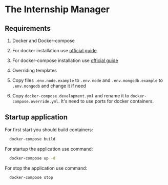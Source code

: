 # The Internship Manager

## Requirements

1. Docker and Docker-compose
  1. For docker installation use [official guide](https://docker.github.io/engine/installation/)  
  2. For docker-compose installation use [official guide](https://docs.docker.com/compose/install/)  

2. Overriding templates
  1. Copy files `.env.node.example` to `.env.node` and `.env.mongodb.example` to `.env.mongodb` and change it if need
  2. Copy `docker-compose.development.yml` and rename it to `docker-compose.override.yml`. It's need to use ports for docker containers.  

## Startup application

For first start you should build containers:

```bash
  docker-compose build
```

For startup the application use command:

```bash
  docker-compose up -d
```

For stop the application use command:

```bash
  docker-compose stop
```
